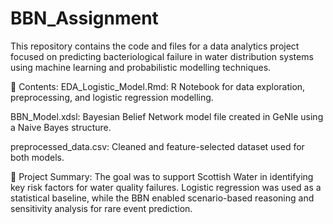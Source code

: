 # BBN_Assignment
This repository contains the code and files for a data analytics project focused on predicting bacteriological failure in water distribution systems using machine learning and probabilistic modelling techniques.

📁 Contents:
EDA_Logistic_Model.Rmd: R Notebook for data exploration, preprocessing, and logistic regression modelling.

BBN_Model.xdsl: Bayesian Belief Network model file created in GeNIe using a Naive Bayes structure.

preprocessed_data.csv: Cleaned and feature-selected dataset used for both models.

🧠 Project Summary:
The goal was to support Scottish Water in identifying key risk factors for water quality failures. Logistic regression was used as a statistical baseline, while the BBN enabled scenario-based reasoning and sensitivity analysis for rare event prediction.
